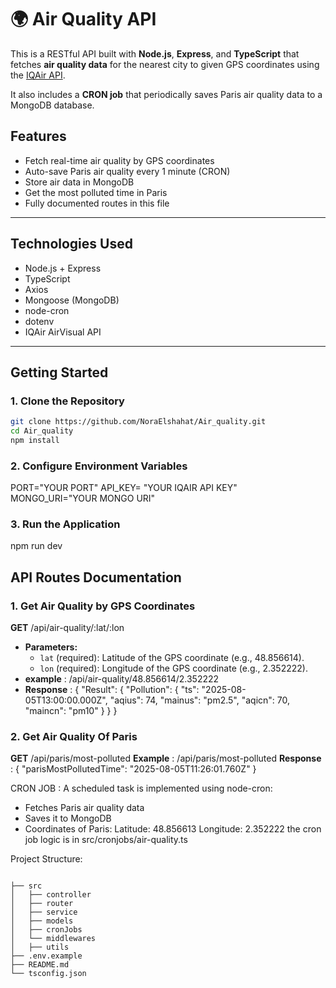 # 🌍 Air Quality API

This is a RESTful API built with **Node.js**, **Express**, and **TypeScript** that fetches **air quality data** for the nearest city to given GPS coordinates using the [IQAir API](https://www.iqair.com/world-air-quality-api).

It also includes a **CRON job** that periodically saves Paris air quality data to a MongoDB database.


## Features

-  Fetch real-time air quality by GPS coordinates
-  Auto-save Paris air quality every 1 minute (CRON)
-  Store air data in MongoDB
-  Get the most polluted time in Paris
-  Fully documented routes in this file

---

## Technologies Used

- Node.js + Express
- TypeScript
- Axios
- Mongoose (MongoDB)
- node-cron
- dotenv
- IQAir AirVisual API

---

## Getting Started

### 1. Clone the Repository

```bash
git clone https://github.com/NoraElshahat/Air_quality.git
cd Air_quality
npm install
```

### 2. Configure Environment Variables
PORT="YOUR PORT"
API_KEY= "YOUR IQAIR API KEY"
MONGO_URI="YOUR MONGO URI"

### 3. Run the Application  
npm run dev


## API Routes Documentation

### 1. Get Air Quality by GPS Coordinates
**GET** /api/air-quality/:lat/:lon
- **Parameters:**
  - `lat` (required): Latitude of the GPS coordinate (e.g., 48.856614).
  - `lon` (required): Longitude of the GPS coordinate (e.g., 2.352222).
- **example** : /api/air-quality/48.856614/2.352222
- **Response** : 
{
  "Result": {
    "Pollution": {
      "ts": "2025-08-05T13:00:00.000Z",
      "aqius": 74,
      "mainus": "pm2.5",
      "aqicn": 70,
      "maincn": "pm10"
    }
  }
}


### 2. Get Air Quality Of Paris
**GET** /api/paris/most-polluted
**Example** : /api/paris/most-polluted
**Response** : 
{
    "parisMostPollutedTime": "2025-08-05T11:26:01.760Z"
}


CRON JOB : 
A scheduled task is implemented using node-cron:

- Fetches Paris air quality data
- Saves it to MongoDB
- Coordinates of Paris:
    Latitude: 48.856613
    Longitude: 2.352222
the cron job logic is in src/cronjobs/air-quality.ts




Project Structure:
 ```

├── src
│   ├── controller
│   ├── router
│   ├── service
│   ├── models
│   ├── cronJobs
│   └── middlewares
│   ├── utils
├── .env.example
├── README.md
└── tsconfig.json

 ```